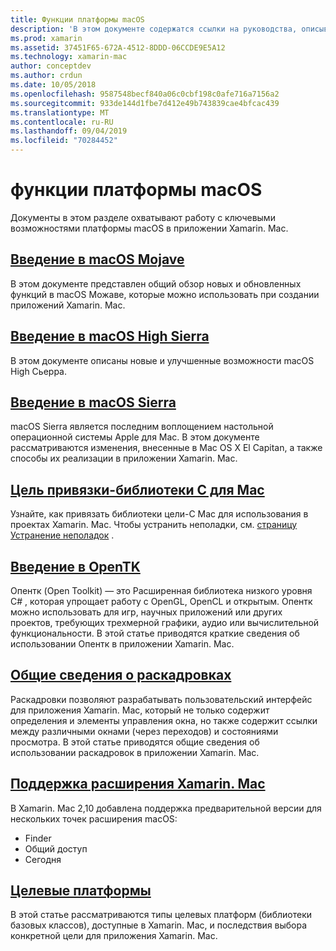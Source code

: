 ```yaml
---
title: Функции платформы macOS
description: 'В этом документе содержатся ссылки на руководства, описывающие важные функции платформы macOS и Xamarin. Mac: Опентк, раскадровки, расширения и многое другое.'
ms.prod: xamarin
ms.assetid: 37451F65-672A-4512-8DDD-06CCDE9E5A12
ms.technology: xamarin-mac
author: conceptdev
ms.author: crdun
ms.date: 10/05/2018
ms.openlocfilehash: 9587548becf840a06c0cbf198c0afe716a7156a2
ms.sourcegitcommit: 933de144d1fbe7d412e49b743839cae4bfcac439
ms.translationtype: MT
ms.contentlocale: ru-RU
ms.lasthandoff: 09/04/2019
ms.locfileid: "70284452"
---
```

# <a name="macos-platform-features"></a>функции платформы macOS

Документы в этом разделе охватывают работу с ключевыми возможностями платформы macOS в приложении Xamarin. Mac.

## <a name="introduction-to-macos-mojavemacplatformintroduction-to-macos-mojaveindexmd"></a>[Введение в macOS Mojave](~/mac/platform/introduction-to-macos-mojave/index.md)

В этом документе представлен общий обзор новых и обновленных функций в macOS Можаве, которые можно использовать при создании приложений Xamarin. Mac.

## <a name="introduction-to-macos-high-sierramacplatformintroduction-to-macos-high-sierraindexmd"></a>[Введение в macOS High Sierra](~/mac/platform/introduction-to-macos-high-sierra/index.md)

В этом документе описаны новые и улучшенные возможности macOS High Сьерра.

## <a name="introduction-to-macos-sierramacplatformintroduction-to-macos-sierraindexmd"></a>[Введение в macOS Sierra](~/mac/platform/introduction-to-macos-sierra/index.md)

macOS Sierra является последним воплощением настольной операционной системы Apple для Mac. В этом документе рассматриваются изменения, внесенные в Mac OS X El Capitan, а также способы их реализации в приложении Xamarin. Mac.

## <a name="binding-objective-c-libraries-for-macbindingmd"></a>[Цель привязки-библиотеки C для Mac](binding.md)

Узнайте, как привязать библиотеки цели-C Mac для использования в проектах Xamarin. Mac.
Чтобы устранить неполадки, см. [страницу Устранение неполадок](~/cross-platform/macios/binding/troubleshooting.md) .

## <a name="introduction-to-opentkmacplatformopentkmd"></a>[Введение в OpenTK](~/mac/platform/opentk.md)

Опентк (Open Toolkit) — это Расширенная библиотека низкого уровня C# , которая упрощает работу с OpenGL, OpenCL и открытым. Опентк можно использовать для игр, научных приложений или других проектов, требующих трехмерной графики, аудио или вычислительной функциональности. В этой статье приводятся краткие сведения об использовании Опентк в приложении Xamarin. Mac.

## <a name="introduction-to-storyboardsmacplatformstoryboardsindexmd"></a>[Общие сведения о раскадровках](~/mac/platform/storyboards/index.md)

Раскадровки позволяют разрабатывать пользовательский интерфейс для приложения Xamarin. Mac, который не только содержит определения и элементы управления окна, но также содержит ссылки между различными окнами (через переходов) и состояниями просмотра. В этой статье приводятся общие сведения об использовании раскадровок в приложении Xamarin. Mac.

## <a name="xamarinmac-extension-supportmacplatformextensionsmd"></a>[Поддержка расширения Xamarin. Mac](~/mac/platform/extensions.md)

В Xamarin. Mac 2,10 добавлена поддержка предварительной версии для нескольких точек расширения macOS:

- Finder
- Общий доступ
- Сегодня

## <a name="target-frameworksmacplatformtarget-frameworkmd"></a>[Целевые платформы](~/mac/platform/target-framework.md)

В этой статье рассматриваются типы целевых платформ (библиотеки базовых классов), доступные в Xamarin. Mac, и последствия выбора конкретной цели для приложения Xamarin. Mac.
